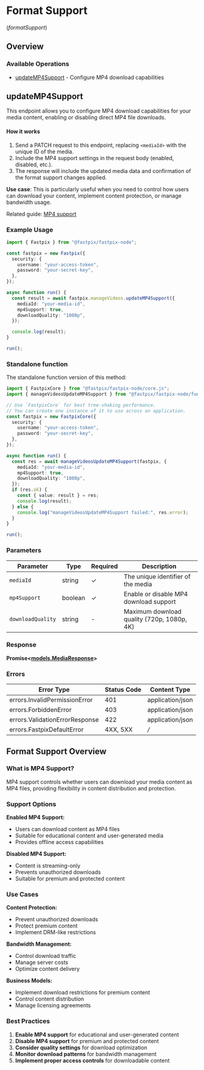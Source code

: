 # Format Support
(*formatSupport*)

## Overview

### Available Operations

* [updateMP4Support](#updatemp4support) - Configure MP4 download capabilities

## updateMP4Support

This endpoint allows you to configure MP4 download capabilities for your media content, enabling or disabling direct MP4 file downloads.

#### How it works
1. Send a PATCH request to this endpoint, replacing `<mediaId>` with the unique ID of the media.
2. Include the MP4 support settings in the request body (enabled, disabled, etc.).
3. The response will include the updated media data and confirmation of the format support changes applied.

**Use case**: This is particularly useful when you need to control how users can download your content, implement content protection, or manage bandwidth usage.

Related guide: <a href="https://docs.fastpix.io/reference/updated-source-access">MP4 support</a>

### Example Usage

```typescript
import { Fastpix } from "@fastpix/fastpix-node";

const fastpix = new Fastpix({
  security: {
    username: "your-access-token",
    password: "your-secret-key",
  },
});

async function run() {
  const result = await fastpix.manageVideos.updateMP4Support({
    mediaId: "your-media-id",
    mp4Support: true,
    downloadQuality: "1080p",
  });

  console.log(result);
}

run();
```

### Standalone function

The standalone function version of this method:

```typescript
import { FastpixCore } from "@fastpix/fastpix-node/core.js";
import { manageVideosUpdateMP4Support } from "@fastpix/fastpix-node/funcs/manageVideosUpdateMP4Support.js";

// Use `FastpixCore` for best tree-shaking performance.
// You can create one instance of it to use across an application.
const fastpix = new FastpixCore({
  security: {
    username: "your-access-token",
    password: "your-secret-key",
  },
});

async function run() {
  const res = await manageVideosUpdateMP4Support(fastpix, {
    mediaId: "your-media-id",
    mp4Support: true,
    downloadQuality: "1080p",
  });
  if (res.ok) {
    const { value: result } = res;
    console.log(result);
  } else {
    console.log("manageVideosUpdateMP4Support failed:", res.error);
  }
}

run();
```

### Parameters

| Parameter | Type | Required | Description |
|-----------|------|----------|-------------|
| `mediaId` | string | ✓ | The unique identifier of the media |
| `mp4Support` | boolean | ✓ | Enable or disable MP4 download support |
| `downloadQuality` | string | - | Maximum download quality (720p, 1080p, 4K) |

### Response

**Promise<[models.MediaResponse](../../models/mediaresponse.md)>**

### Errors

| Error Type | Status Code | Content Type |
|-------------|-------------|--------------|
| errors.InvalidPermissionError | 401 | application/json |
| errors.ForbiddenError | 403 | application/json |
| errors.ValidationErrorResponse | 422 | application/json |
| errors.FastpixDefaultError | 4XX, 5XX | */* |

## Format Support Overview

### What is MP4 Support?

MP4 support controls whether users can download your media content as MP4 files, providing flexibility in content distribution and protection.

### Support Options

**Enabled MP4 Support:**
- Users can download content as MP4 files
- Suitable for educational content and user-generated media
- Provides offline access capabilities

**Disabled MP4 Support:**
- Content is streaming-only
- Prevents unauthorized downloads
- Suitable for premium and protected content

### Use Cases

**Content Protection:**
- Prevent unauthorized downloads
- Protect premium content
- Implement DRM-like restrictions

**Bandwidth Management:**
- Control download traffic
- Manage server costs
- Optimize content delivery

**Business Models:**
- Implement download restrictions for premium content
- Control content distribution
- Manage licensing agreements

### Best Practices

1. **Enable MP4 support** for educational and user-generated content
2. **Disable MP4 support** for premium and protected content
3. **Consider quality settings** for download optimization
4. **Monitor download patterns** for bandwidth management
5. **Implement proper access controls** for downloadable content

